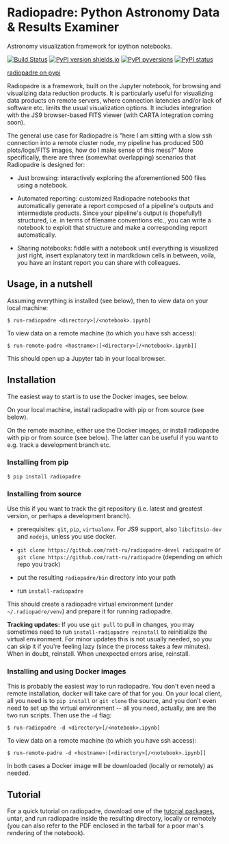 # Radiopadre: Python Astronomy Data & Results Examiner

Astronomy visualization framework for ipython notebooks.

[![Build Status](https://travis-ci.org/ratt-ru/radiopadre.svg?branch=master)](https://travis-ci.org/radio-astro/radiopadre/)
[![PyPI version shields.io](https://img.shields.io/pypi/v/radiopadre.svg)](https://pypi.python.org/pypi/radiopadre/)
[![PyPI pyversions](https://img.shields.io/pypi/pyversions/radiopadre.svg)](https://pypi.python.org/pypi/radiopadre/)
[![PyPI status](https://img.shields.io/pypi/status/radiopadre.svg)](https://pypi.python.org/pypi/radiopadre/)

[radiopadre on pypi](https://pypi.python.org/pypi/radiopadre)

Radiopadre is a framework, built on the Jupyter notebook, for browsing and visualizing data reduction products. It is particularly useful for visualizing data products on remote servers, where connection latencies and/or lack of software etc. limits the usual visualization options. It includes integration with the JS9 browser-based FITS viewer (with CARTA integration coming soon).

The general use case for Radiopadre is "here I am sitting with a slow ssh connection into a remote cluster node, my pipeline has produced 500 plots/logs/FITS images, how do I make sense of this mess?" More specifically, there are three (somewhat overlapping) scenarios that Radiopadre is designed for:

* Just browsing: interactively exploring the aforementioned 500 files using a notebook.

* Automated reporting: customized Radiopadre notebooks that automatically generate a report composed of a pipeline's outputs and intermediate products. Since your pipeline's output is (hopefully!) structured, i.e. in terms of filename conventions etc., you can write a notebook to exploit that structure and make a corresponding report automatically.

* Sharing notebooks: fiddle with a notebook until everything is visualized just right, insert explanatory text in mardkdown cells in between, voila, you have an instant report you can share with colleagues.

## Usage, in a nutshell

Assuming everything is installed (see below), then to view data on your local machine:

```
$ run-radiopadre <directory>[/<notebook>.ipynb]
```

To view data on a remote machine (to which you have ssh access):

```
$ run-remote-padre <hostname>:[<directory>[/<notebook>.ipynb]]
```

This should open up a Jupyter tab in your local browser.

## Installation

The easiest way to start is to use the Docker images, see below.

On your local machine, install radiopadre with pip or from source (see below).

On the remote machine, either use the Docker images, or install radiopadre with pip 
or from source (see below). The latter can be useful if you want to e.g. 
track a development branch etc.

### Installing from pip

```
$ pip install radiopadre
```

### Installing from source

Use this if you want to track the git repository (i.e. latest and greatest version, or perhaps a development branch).

* prerequisites: ``git``, ``pip``, ``virtualenv``. For JS9 support, 
also ``libcfitsio-dev`` and ``nodejs``, unless you use docker. 

* ``git clone https://github.com/ratt-ru/radiopadre-devel radiopadre`` or ``git clone https://github.com/ratt-ru/radiopadre`` (depending on which repo you track)

* put the resulting ``radiopadre/bin`` directory into your path

* run ``install-radiopadre``

This should create a radiopadre virtual environment (under ``~/.radiopadre/venv``) and prepare it for running radiopadre.

**Tracking updates:** If you use ``git pull`` to pull in changes, you may sometimes need to run ``install-radiopadre reinstall`` to reinitialize the virtual environment. For minor updates this is not usually needed, so you can skip it if you're feeling lazy (since the process takes a few minutes). When in doubt, reinstall. When unexpected errors arise, reinstall.


### Installing and using Docker images

This is probably the easiest way to run radiopadre. You don't even need a remote installation,
docker will take care of that for you. On your local client, all you need is to 
``pip install`` or ``git clone`` the source, and you don't even need to set up the virtual 
environment -- all you need, actually, are are the two run scripts. Then use the ``-d`` flag:

```
$ run-radiopadre -d <directory>[/<notebook>.ipynb]
```

To view data on a remote machine (to which you have ssh access):

```
$ run-remote-padre -d <hostname>:[<directory>[/<notebook>.ipynb]]
```

In both cases a Docker image will be downloaded (locally or remotely) as needed.

## Tutorial

For a quick tutorial on radiopadre, download one of the 
[tutorial packages](https://www.dropbox.com/sh/be4pc23rsavj67s/AAB2Ejv8cLsVT8wj60DiqS8Ya?dl=0), 
untar, and run radiopadre inside the resulting directory, locally or remotely (you can also refer to the PDF 
enclosed in the tarball for a poor man's rendering of the notebook).
